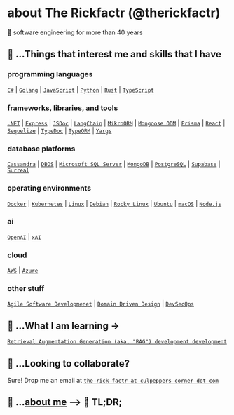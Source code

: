# about The Rickfactr (@therickfactr)
👋 software engineering for more than 40 years

## 👀 ...Things that interest me and skills that I have

### programming languages
[`C#`](https://dotnet.microsoft.com/en-us/languages/csharp) 
| [`Golang`](https://go.dev) 
| [`JavaScript`](https://developer.mozilla.org/en-US/docs/Web/JavaScript)
| [`Python`](https://www.python.org/) 
| [`Rust`](https://rust-lang.org) 
| [`TypeScript`](https://typescriptlang.org)

### frameworks, libraries, and tools
[`.NET`](https://dotnet.microsoft.com) 
| [`Express`](https://expressjs.com) 
| [`JSDoc`](https://jsdoc.app)
| [`LangChain`](https://www.langchain.com) 
| [`MikroORM`](https://mikro-orm.io) 
| [`Mongoose ODM`](https://mongoosejs.com)
| [`Prisma`](https://www.prisma.io/) 
| [`React`](https://react.dev) 
| [`Sequelize`](https://sequelize.org/)
| [`TypeDoc`](https://typedoc.org)
| [`TypeORM`](https://typeorm.io) 
| [`Yargs`](https://yargs.js.org)

### database platforms
[`Cassandra`](https://cassandra.apache.org/_/index.html)
| [`DBOS`](https://www.dbos.dev/)
| [`Microsoft SQL Server`](https://www.microsoft.com/en-us/sql-server)
| [`MongoDB`](https://www.mongodb.com)
| [`PostgreSQL`](https://www.postgresql.org)
| [`Supabase`](https://supabase.com)
| [`Surreal`](https://surrealdb.com)

### operating environments
[`Docker`](https://docker.com)
| [`Kubernetes`](https://kubernetes.io)
| [`Linux`](https://www.linux.org)
| [`Debian`](https://www.debian.org)
| [`Rocky Linux`](https://rockylinux.org)
| [`Ubuntu`](https://ubuntu.com)
| [`macOS`](https://www.apple.com/macos)
| [`Node.js`](https://nodejs.org)

### ai
[`OpenAI`](https://openai.com)
| [`xAI`](https://x.ai)

### cloud
[`AWS`](https://aws.amazon.com)
| [`Azure`](https://azure.microsoft.com)

### other stuff
[`Agile Software Developmenet`](https://en.wikipedia.org/wiki/Agile_software_development)
| [`Domain Driven Design`](https://domain-driven-software.com/an-introduction-to-domain-driven-design-ddd-1025bce518c2)
| [`DevSecOps`](https://www.devsecops.org)

## 🌱 ...What I am learning ->
[`Retrieval Augmentation Generation (aka, "RAG") development development`](https://www.signitysolutions.com/blog/rag-architecture-techniques-use-cases)

## 💞️ ...Looking to collaborate? 
Sure! Drop me an email at [`the rick factr at culpeppers corner dot com`]()

## 📖 ...[about me](ABOUTME.md) --> 🚫 TL;DR;
<!---
therickfactr/therickfactr is a ✨ special ✨ repository because its `README.md` (this file) appears on your GitHub profile.
You can click the Preview link to take a look at your changes.
--->
